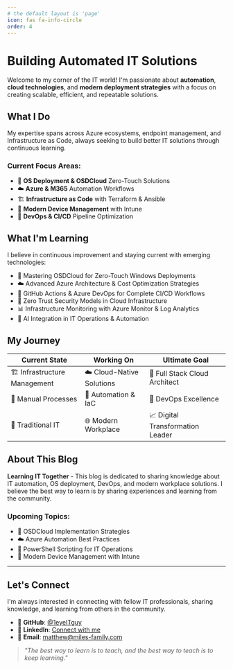 ```yaml
---
# the default layout is 'page'
icon: fas fa-info-circle
order: 4
---
```


# Building Automated IT Solutions

Welcome to my corner of the IT world! I'm passionate about **automation**, **cloud technologies**, and **modern deployment strategies** with a focus on creating scalable, efficient, and repeatable solutions.

## What I Do

My expertise spans across Azure ecosystems, endpoint management, and Infrastructure as Code, always seeking to build better IT solutions through continuous learning.

### Current Focus Areas:
- 🚀 **OS Deployment & OSDCloud** Zero-Touch Solutions
- ☁️ **Azure & M365** Automation Workflows  
- 🏗️ **Infrastructure as Code** with Terraform & Ansible
- 📱 **Modern Device Management** with Intune
- 🔄 **DevOps & CI/CD** Pipeline Optimization

## What I'm Learning

I believe in continuous improvement and staying current with emerging technologies:

- 🚀 Mastering OSDCloud for Zero-Touch Windows Deployments
- ☁️ Advanced Azure Architecture & Cost Optimization Strategies
- 🔄 GitHub Actions & Azure DevOps for Complete CI/CD Workflows
- 🔐 Zero Trust Security Models in Cloud Infrastructure
- 📊 Infrastructure Monitoring with Azure Monitor & Log Analytics
- 🤖 AI Integration in IT Operations & Automation

## My Journey

| Current State | Working On | Ultimate Goal |
|---|---|---|
| 🏗️ Infrastructure Management | ☁️ Cloud-Native Solutions | 🎯 Full Stack Cloud Architect |
| 🔧 Manual Processes | 🤖 Automation & IaC | 🚀 DevOps Excellence |
| 💼 Traditional IT | 🌐 Modern Workplace | 📈 Digital Transformation Leader |

## About This Blog

**Learning IT Together** - This blog is dedicated to sharing knowledge about IT automation, OS deployment, DevOps, and modern workplace solutions. I believe the best way to learn is by sharing experiences and learning from the community.

### Upcoming Topics:
- 🚀 OSDCloud Implementation Strategies
- ☁️ Azure Automation Best Practices
- 🔧 PowerShell Scripting for IT Operations
- 📱 Modern Device Management with Intune

---

## Let's Connect

I'm always interested in connecting with fellow IT professionals, sharing knowledge, and learning from others in the community.

- 🐙 **GitHub**: [@1eyeITguy](https://github.com/1eyeITguy)
- 💼 **LinkedIn**: [Connect with me](https://www.linkedin.com/in/matthew-miles-54236311) 
- 📧 **Email**: [matthew@miles-family.com](mailto:matthew@miles-family.com)

> *"The best way to learn is to teach, and the best way to teach is to keep learning."*
